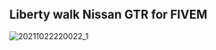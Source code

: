 ## Liberty walk Nissan GTR for FIVEM

![20211022220022_1](https://user-images.githubusercontent.com/82594996/139601790-40157e66-e758-4572-9256-24447262598f.jpg)
